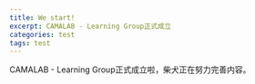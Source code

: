 ```yaml
---
title: We start!
excerpt: CAMALAB - Learning Group正式成立
categories: test
tags: test
---
```


CAMALAB - Learning Group正式成立啦，柴犬正在努力完善内容。